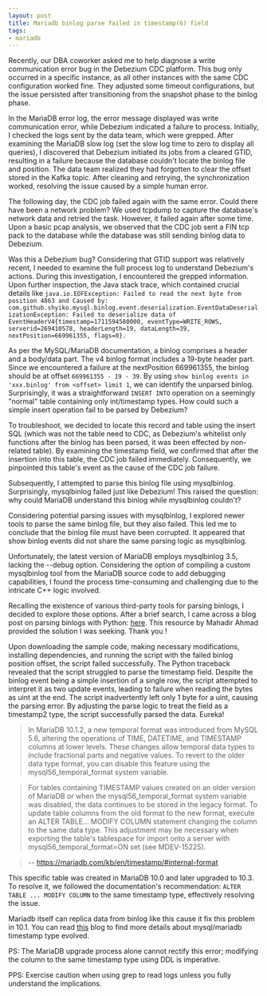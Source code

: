 ```yaml
---
layout: post
title: Mariadb binlog parse failed in timestamp(6) field
tags:
- mariadb
---
```


Recently, our DBA coworker asked me to help diagnose a write communication error bug in the Debezium CDC platform. This bug only occurred in a specific instance, as all other instances with the same CDC configuration worked fine. They adjusted some timeout configurations, but the issue persisted after transitioning from the snapshot phase to the binlog phase.

In the MariaDB error log, the error message displayed was write communication error, while Debezium indicated a failure to process. Initially, I checked the logs sent by the data team, which were grepped. After examining the MariaDB slow log (set the slow log time to zero to display all queries), I discovered that Debezium initiated its jobs from a cleared GTID, resulting in a failure because the database couldn't locate the binlog file and position. The data team realized they had forgotten to clear the offset stored in the Kafka topic. After cleaning and retrying, the synchronization worked, resolving the issue caused by a simple human error.

The following day, the CDC job failed again with the same error. Could there have been a network problem? We used tcpdump to capture the database's network data and retried the task. However, it failed again after some time. Upon a basic pcap analysis, we observed that the CDC job sent a FIN tcp pack to the database while the database was still sending binlog data to Debezium.

Was this a Debezium bug? Considering that GTID support was relatively recent, I needed to examine the full process log to understand Debezium's actions. During this investigation, I encountered the grepped information. Upon further inspection, the Java stack trace, which contained crucial details like `java.io.EOFException: Failed to read the next byte from position 4863 and Caused by: com.github.shyiko.mysql.binlog.event.deserialization.EventDataDeserializationException: Failed to deserialize data of EventHeaderV4{timestamp=1711594580000, eventType=WRITE_ROWS, serverid=269410578, headerLength=19, dataLength=39, nextPosition=669961355, flags=0}.`

As per the MySQL/MariaDB documentation, a binlog comprises a header and a body/data part. The v4 binlog format includes a 19-byte header part. Since we encountered a failure at the nextPosition 669961355, the binlog should be at offset `669961355 - 19 - 39`. By using `show binlog events in 'xxx.binlog' from <offset> limit 1`, we can identify the unparsed binlog. Surprisingly, it was a straightforward `INSERT INTO` operation on a seemingly "normal" table containing only int/timestamp types. How could such a simple insert operation fail to be parsed by Debezium?

To troubleshoot, we decided to locate this record and table using the insert SQL (which was not the table need to CDC, as Debezium's whitelist only functions after the binlog has been parsed, it was been effected by non-related table). By examining the timestamp field, we confirmed that after the insertion into this table, the CDC job failed immediately. Consequently, we pinpointed this table's event as the cause of the CDC job failure.

Subsequently, I attempted to parse this binlog file using mysqlbinlog. Surprisingly, mysqlbinlog failed just like Debezium! This raised the question: why could MariaDB understand this binlog while mysqlbinlog couldn't?

Considering potential parsing issues with mysqlbinlog, I explored newer tools to parse the same binlog file, but they also failed. This led me to conclude that the binlog file must have been corrupted. It appeared that show binlog events did not share the same parsing logic as mysqlbinlog.

Unfortunately, the latest version of MariaDB employs mysqlbinlog 3.5, lacking the --debug option. Considering the option of compiling a custom mysqlbinlog tool from the MariaDB source code to add debugging capabilities, I found the process time-consuming and challenging due to the intricate C++ logic involved.

Recalling the existence of various third-party tools for parsing binlogs, I decided to explore those options. After a brief search, I came across a blog post on parsing binlogs with Python: [here](https://medium.com/@mahadir.ahmad/reading-mysql-binlog-with-python-c85a8ece3b28). This resource by Mahadir Ahmad provided the solution I was seeking. Thank you !

Upon downloading the sample code, making necessary modifications, installing dependencies, and running the script with the failed binlog position offset, the script failed successfully. The Python traceback revealed that the script struggled to parse the timestamp field. Despite the binlog event being a simple insertion of a single row, the script attempted to interpret it as two update events, leading to failure when reading the bytes as uint at the end. The script inadvertently left only 1 byte for a uint, causing the parsing error. By adjusting the parse logic to treat the field as a timestamp2 type, the script successfully parsed the data. Eureka!

> In MariaDB 10.1.2, a new temporal format was introduced from MySQL 5.6, altering the operations of TIME, DATETIME, and TIMESTAMP columns at lower levels. These changes allow temporal data types to include fractional parts and negative values. To revert to the older data type format, you can disable this feature using the mysql56_temporal_format system variable.

> For tables containing TIMESTAMP values created on an older version of MariaDB or when the mysql56_temporal_format system variable was disabled, the data continues to be stored in the legacy format. To update table columns from the old format to the new format, execute an ALTER TABLE... MODIFY COLUMN statement changing the column to the same data type. This adjustment may be necessary when exporting the table's tablespace for import onto a server with mysql56_temporal_format=ON set (see MDEV-15225).

> -- https://mariadb.com/kb/en/timestamp/#internal-format

This specific table was created in MariaDB 10.0 and later upgraded to 10.3. To resolve it, we followed the documentation's recommendation: `ALTER TABLE ... MODIFY COLUMN` to the same timestamp type, effectively resolving the issue.

Mariadb itself can replica data from binlog like this cause it fix this problem in 10.1. You can read [this](https://onlyacat.com/archives/1707037303391) blog to find more details about mysql/mariadb timestamp type evolved.

PS: The MariaDB upgrade process alone cannot rectify this error; modifying the column to the same timestamp type using DDL is imperative.

PPS: Exercise caution when using grep to read logs unless you fully understand the implications.
